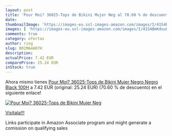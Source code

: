```yaml
---
layout: post
title: 'Pour Moi? 36025-Tops de Bikini Mujer Neg al 70.60 % de descuento'
date: 
thumbnailImage: 'https://images-eu.ssl-images-amazon.com/images/I/41S4BmKdouL._SL200_.jpg'
images: [ 'https://images-eu.ssl-images-amazon.com/images/I/41S4BmKdouL._SL200_.jpg' ]
comments: true
category: ofertas
author: ring
slug: B01MA4A07H
description:
actualPrice: 7.42 EUR
comparePrice: 25.24 EUR
inStock: true
---
```


Ahora mismo tienes [Pour Moi? 36025-Tops de Bikini Mujer Negro Negro  Black  100H](https://www.amazon.es/dp/B01MA4A07H/?tag=tolees-21) a 7.42 EUR (original: 25.24 EUR) (70.60 %  de descuento) en el siguiente enlace!

[![Pour Moi? 36025-Tops de Bikini Mujer Neg](https://images-eu.ssl-images-amazon.com/images/I/41S4BmKdouL._SL200_.jpg)](https://www.amazon.es/dp/B01MA4A07H/?tag=tolees-21)

[Visítala!!!](https://www.amazon.es/dp/B01MA4A07H/?tag=tolees-21)

Links participate in Amazon Associate program and might generate a comission on qualifying sales
